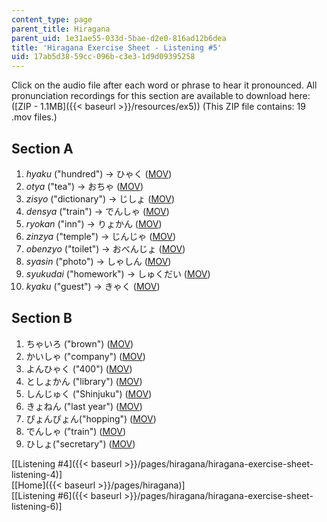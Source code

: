 ```yaml
---
content_type: page
parent_title: Hiragana
parent_uid: 1e31ae55-033d-5bae-d2e0-816ad12b6dea
title: 'Hiragana Exercise Sheet - Listening #5'
uid: 17ab5d38-59cc-096b-c3e3-1d9d09395258
---
```


Click on the audio file after each word or phrase to hear it pronounced. All pronunciation recordings for this section are available to download here: ([ZIP - 1.1MB]({{< baseurl >}}/resources/ex5)) (This ZIP file contains: 19 .mov files.)

Section A
---------

1.  _hyaku_ ("hundred") → ひゃく ([MOV](http://www.archive.org/download/MITRES21F.01S10_HIRAGANA_EXERCISES/5a1.mov))
2.  _otya_ ("tea") → おちゃ ([MOV](http://www.archive.org/download/MITRES21F.01S10_HIRAGANA_EXERCISES/5a2.mov))
3.  _zisyo_ ("dictionary") → じしょ ([MOV](http://www.archive.org/download/MITRES21F.01S10_HIRAGANA_EXERCISES/5a3.mov))
4.  _densya_ ("train") → でんしゃ ([MOV](http://www.archive.org/download/MITRES21F.01S10_HIRAGANA_EXERCISES/5a4.mov))
5.  _ryokan_ ("inn") → りょかん ([MOV](http://www.archive.org/download/MITRES21F.01S10_HIRAGANA_EXERCISES/5a5.mov))
6.  _zinzya_ ("temple") → じんじゃ ([MOV](http://www.archive.org/download/MITRES21F.01S10_HIRAGANA_EXERCISES/5a6.mov))
7.  _obenzyo_ ("toilet") → おべんじょ ([MOV](http://www.archive.org/download/MITRES21F.01S10_HIRAGANA_EXERCISES/5a7.mov))
8.  _syasin_ ("photo") → しゃしん ([MOV](http://www.archive.org/download/MITRES21F.01S10_HIRAGANA_EXERCISES/5a8.mov))
9.  _syukudai_ ("homework") → しゅくだい ([MOV](http://www.archive.org/download/MITRES21F.01S10_HIRAGANA_EXERCISES/5a9.mov))
10.  _kyaku_ ("guest") → きゃく ([MOV](http://www.archive.org/download/MITRES21F.01S10_HIRAGANA_EXERCISES/5a10.mov))

Section B
---------

1.  ちゃいろ ("brown") ([MOV](http://www.archive.org/download/MITRES21F.01S10_HIRAGANA_EXERCISES/5b1.mov))
2.  かいしゃ ("company") ([MOV](http://www.archive.org/download/MITRES21F.01S10_HIRAGANA_EXERCISES/5b2.mov))
3.  よんひゃく ("400") ([MOV](http://www.archive.org/download/MITRES21F.01S10_KATAKANA_EXERCISES/5b3.mov))
4.  としょかん ("library") ([MOV](http://www.archive.org/download/MITRES21F.01S10_KATAKANA_EXERCISES/5b4.mov))
5.  しんじゅく ("Shinjuku") ([MOV](http://www.archive.org/download/MITRES21F.01S10_HIRAGANA_EXERCISES/5b5.mov))
6.  きょねん ("last year") ([MOV](http://www.archive.org/download/MITRES21F.01S10_HIRAGANA_EXERCISES/5b6.mov))
7.  ぴょんぴょん("hopping") ([MOV](http://www.archive.org/download/MITRES21F.01S10_HIRAGANA_EXERCISES/5b7.mov))
8.  でんしゃ ("train") ([MOV](http://www.archive.org/download/MITRES21F.01S10_HIRAGANA_EXERCISES/5b8.mov))
9.  ひしょ("secretary") ([MOV](http://www.archive.org/download/MITRES21F.01S10_HIRAGANA_EXERCISES/5b9.mov))

  
\[[Listening #4]({{< baseurl >}}/pages/hiragana/hiragana-exercise-sheet-listening-4)\]  
\[[Home]({{< baseurl >}}/pages/hiragana)\]  
\[[Listening #6]({{< baseurl >}}/pages/hiragana/hiragana-exercise-sheet-listening-6)\]